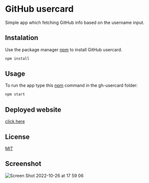 # GitHub usercard

Simple app which fetching GitHub info based on the username input.

## Instalation

Use the package manager [npm](https://www.npmjs.com/) to install GitHub usercard.

```bash
npm install
```

## Usage

To run the app type this [npm](https://www.npmjs.com/) command in the gh-usercard folder:

```bash
npm start
```

## Deployed website

[click here](https://gh-usercard.netlify.app/)

## License

[MIT](https://choosealicense.com/licenses/mit/)

## Screenshot

![Screen Shot 2022-10-26 at 17 59 06](https://user-images.githubusercontent.com/64991544/198146607-92f8e2fa-ec5d-432e-91ec-ca88b06a5a83.png)
